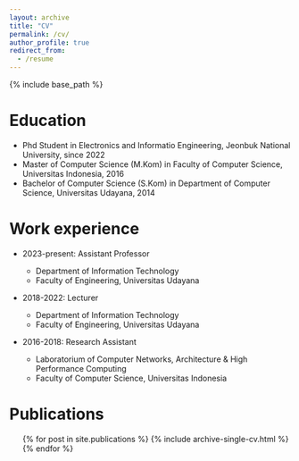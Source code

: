```yaml
---
layout: archive
title: "CV"
permalink: /cv/
author_profile: true
redirect_from:
  - /resume
---
```


{% include base_path %}

Education
======
* Phd Student in Electronics and Informatio Engineering, Jeonbuk National University, since 2022
* Master of Computer Science (M.Kom) in Faculty of Computer Science, Universitas Indonesia, 2016
* Bachelor of Computer Science (S.Kom) in Department of Computer Science, Universitas Udayana, 2014

Work experience
======
* 2023-present: Assistant Professor
  * Department of Information Technology
  * Faculty of Engineering, Universitas Udayana

* 2018-2022: Lecturer
  * Department of Information Technology
  * Faculty of Engineering, Universitas Udayana

* 2016-2018: Research Assistant
  * Laboratorium of Computer Networks, Architecture & High Performance Computing
  * Faculty of Computer Science, Universitas Indonesia
  
Publications
======
  <ul>{% for post in site.publications %}
    {% include archive-single-cv.html %}
  {% endfor %}</ul>
  
